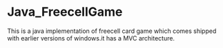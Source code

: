 # Java_FreecellGame
This is a java  implementation of freecell card game which comes shipped with earlier versions of windows.it has a MVC architecture.
